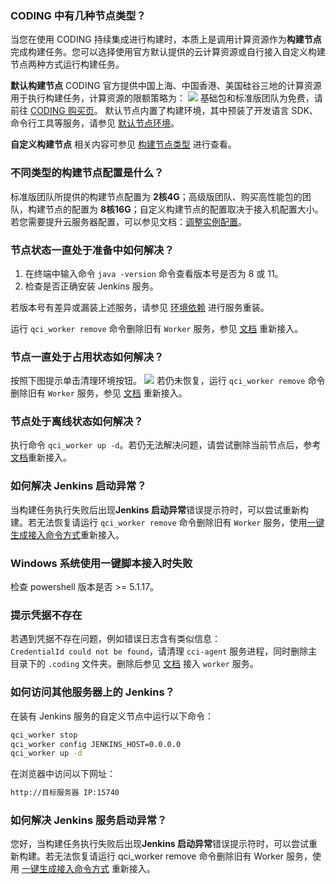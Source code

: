 ### CODING 中有几种节点类型？
当您在使用 CODING 持续集成进行构建时，本质上是调用计算资源作为**构建节点**完成构建任务。您可以选择使用官方默认提供的云计算资源或自行接入自定义构建节点两种方式运行构建任务。

**默认构建节点**
CODING 官方提供中国上海、中国香港、美国硅谷三地的计算资源用于执行构建任务，计算资源的限额策略为：
![](https://qcloudimg.tencent-cloud.cn/raw/b0c9ba8319b9eeaf003e11c49ea81f80.png)
基础包和标准版团队为免费，请前往 [CODING 购买页](https://coding.net/pricing)。
默认节点内置了构建环境，其中预装了开发语言 SDK、命令行工具等服务，请参见 [默认节点环境](https://cloud.tencent.com/document/product/1115/66306)。

**自定义构建节点**
相关内容可参见 [构建节点类型](https://cloud.tencent.com/document/product/1115/66305) 进行查看。

### 不同类型的构建节点配置是什么？
标准版团队所提供的构建节点配置为 **2核4G**；高级版团队、购买高性能包的团队，构建节点的配置为 **8核16G**；自定义构建节点的配置取决于接入机配置大小。
若您需要提升云服务器配置，可以参见文档：[调整实例配置](https://cloud.tencent.com/document/product/213/2178)。

[](id:1)
### 节点状态一直处于准备中如何解决？
1. 在终端中输入命令 `java -version` 命令查看版本号是否为 8 或 11。
2. 检查是否正确安装 Jenkins 服务。

若版本号有差异或漏装上述服务，请参见 [环境依赖](/docs/ci/node/customize.html#rely) 进行服务重装。

运行 `qci_worker remove` 命令删除旧有 `Worker` 服务，参见 [文档](/docs/ci/node/customize.html#script) 重新接入。

[](id:2)
### 节点一直处于占用状态如何解决？
按照下图提示单击清理环境按钮。
![](https://qcloudimg.tencent-cloud.cn/raw/f7ebe5e546072ae5ff5fc528e6b35ecd.png)
若仍未恢复，运行 `qci_worker remove` 命令删除旧有 `Worker` 服务，参见 [文档](/docs/ci/node/customize.html#script) 重新接入。

[](id:3)
### 节点处于离线状态如何解决？
执行命令 `qci_worker up -d`。若仍无法解决问题，请尝试删除当前节点后，参考[文档](/docs/ci/node/customize.html#script)重新接入。

[](id:4)
### 如何解决 Jenkins 启动异常？
当构建任务执行失败后出现**Jenkins 启动异常**错误提示符时，可以尝试重新构建。若无法恢复请运行 `qci_worker remove` 命令删除旧有 `Worker` 服务，使用[一键生成接入命令方式](/docs/ci/node/customize.html#script)重新接入。

[](id:windows)
### Windows 系统使用一键脚本接入时失败
检查 powershell 版本是否 >= 5.1.17。

[](id:credentialId)
### 提示凭据不存在
若遇到凭据不存在问题，例如错误日志含有类似信息：`CredentialId could not be found`，请清理 `cci-agent` 服务进程，同时删除主目录下的 `.coding` 文件夹。删除后参见 [文档](/docs/ci/node/customize.html) 接入 `worker` 服务。

### 如何访问其他服务器上的 Jenkins？
在装有 Jenkins 服务的自定义节点中运行以下命令：
```bash
qci_worker stop
qci_worker config JENKINS_HOST=0.0.0.0
qci_worker up -d
```
在浏览器中访问以下网址：
```bash
http://目标服务器 IP:15740
```

### 如何解决 Jenkins 服务启动异常？
您好，当构建任务执行失败后出现**Jenkins 启动异常**错误提示符时，可以尝试重新构建。若无法恢复请运行 qci_worker remove 命令删除旧有 Worker 服务，使用 [一键生成接入命令方式](https://cloud.tencent.com/document/product/1115/66307) 重新接入。
